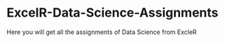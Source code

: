 # ExcelR-Data-Science-Assignments
Here you will get all the assignments of Data Science from ExcleR
